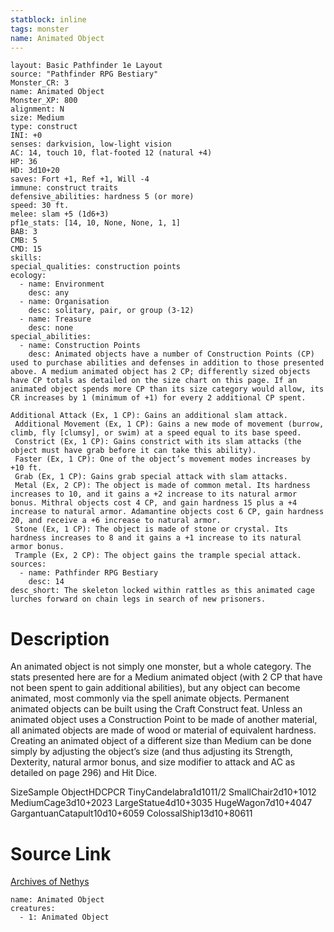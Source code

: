 ```yaml
---
statblock: inline
tags: monster
name: Animated Object
---
```

```statblock
layout: Basic Pathfinder 1e Layout
source: "Pathfinder RPG Bestiary"
Monster_CR: 3
name: Animated Object
Monster_XP: 800
alignment: N
size: Medium
type: construct
INI: +0
senses: darkvision, low-light vision
AC: 14, touch 10, flat-footed 12 (natural +4)
HP: 36
HD: 3d10+20
saves: Fort +1, Ref +1, Will -4
immune: construct traits
defensive_abilities: hardness 5 (or more)
speed: 30 ft.
melee: slam +5 (1d6+3)
pf1e_stats: [14, 10, None, None, 1, 1]
BAB: 3
CMB: 5
CMD: 15
skills: 
special_qualities: construction points
ecology:
  - name: Environment
    desc: any
  - name: Organisation
    desc: solitary, pair, or group (3-12)
  - name: Treasure
    desc: none
special_abilities:
  - name: Construction Points
    desc: Animated objects have a number of Construction Points (CP) used to purchase abilities and defenses in addition to those presented above. A medium animated object has 2 CP; differently sized objects have CP totals as detailed on the size chart on this page. If an animated object spends more CP than its size category would allow, its CR increases by 1 (minimum of +1) for every 2 additional CP spent.

Additional Attack (Ex, 1 CP): Gains an additional slam attack.
 Additional Movement (Ex, 1 CP): Gains a new mode of movement (burrow, climb, fly [clumsy], or swim) at a speed equal to its base speed.
 Constrict (Ex, 1 CP): Gains constrict with its slam attacks (the object must have grab before it can take this ability).
 Faster (Ex, 1 CP): One of the object’s movement modes increases by +10 ft.
 Grab (Ex, 1 CP): Gains grab special attack with slam attacks.
 Metal (Ex, 2 CP): The object is made of common metal. Its hardness increases to 10, and it gains a +2 increase to its natural armor bonus. Mithral objects cost 4 CP, and gain hardness 15 plus a +4 increase to natural armor. Adamantine objects cost 6 CP, gain hardness 20, and receive a +6 increase to natural armor.
 Stone (Ex, 1 CP): The object is made of stone or crystal. Its hardness increases to 8 and it gains a +1 increase to its natural armor bonus.
 Trample (Ex, 2 CP): The object gains the trample special attack.
sources:
  - name: Pathfinder RPG Bestiary
    desc: 14
desc_short: The skeleton locked within rattles as this animated cage lurches forward on chain legs in search of new prisoners.
```
# Description
An animated object is not simply one monster, but a whole category. The stats presented here are for a Medium animated object (with 2 CP that have not been spent to gain additional abilities), but any object can become animated, most commonly via the spell animate objects. Permanent animated objects can be built using the Craft Construct feat. Unless an animated object uses a Construction Point to be made of another material, all animated objects are made of wood or material of equivalent hardness. Creating an animated object of a different size than Medium can be done simply by adjusting the object’s size (and thus adjusting its Strength, Dexterity, natural armor bonus, and size modifier to attack and AC as detailed on page 296) and Hit Dice.

SizeSample ObjectHDCPCR TinyCandelabra1d1011/2 SmallChair2d10+1012 MediumCage3d10+2023 LargeStatue4d10+3035 HugeWagon7d10+4047 GargantuanCatapult10d10+6059 ColossalShip13d10+80611
# Source Link
[Archives of Nethys](https://aonprd.com/MonsterDisplay.aspx?ItemName=Animated%20Object)
```encounter-table
name: Animated Object
creatures:
  - 1: Animated Object
```
